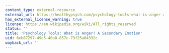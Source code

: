 ```yaml
---
content_type: external-resource
external_url: https://healthypsych.com/psychology-tools-what-is-anger-a-secondary-emotion/
has_external_license_warning: true
license: https://en.wikipedia.org/wiki/All_rights_reserved
status: ''
title: 'Psychology Tools: What is Anger? A Secondary Emotion'
uid: 6eb87297-49e5-40a8-857c-73f25a64332c
wayback_url: ''
---
```

